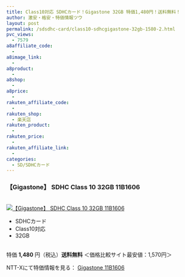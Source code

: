 ```yaml
---
title: Class10対応 SDHCカード！Gigastone 32GB 特価1,480円！送料無料！
author: 激安・格安・特価情報ツウ
layout: post
permalink: /sdsdhc-card/class10-sdhcgigastone-32gb-1580-2.html
pvc_views:
  - 7579
a8affiliate_code:
  -
a8image_link:
  -
a8product:
  -
a8shop:
  -
a8price:
  -
rakuten_affiliate_code:
  -
rakuten_shop:
  - 楽天店
rakuten_product:
  -
rakuten_price:
  -
rakuten_affiliate_link:
  -
categories:
  - SD/SDHCカード
---
```

### 【Gigastone】 SDHC Class 10 32GB 11B1606

<div class="img-bg2 img_L">
  <a href="//px.a8.net/svt/ejp?a8mat=ZYP6S+8IMA3E+S1Q+BWGDT&#038;a8ejpredirect=//nttxstore.jp/_II_QZZ0006096" target="_blank"><br /> <img border="0" alt="【Gigastone】 SDHC Class 10 32GB 11B1606" src="//i0.wp.com/image.nttxstore.jp/l2_images/Q/QZ/QZZ0006096.jpg?w=120" data-recalc-dims="1" /></a>
</div>

<!--more-->

  * SDHCカード
  * Class10対応
  * 32GB

<br clear="all" />特価 <span class="tokka-price"><strong>1,480</strong></span> 円（税込）**送料無料**
＜価格比較サイト最安値：1,570円＞

NTT-Xにて特価情報を見る： <span class="fs150p"><a href="//px.a8.net/svt/ejp?a8mat=ZYP6S+8IMA3E+S1Q+BWGDT&#038;a8ejpredirect=//nttxstore.jp/_II_QZZ0006096" target="_blank">Gigastone 11B1606</a></span>